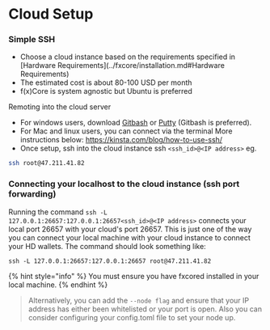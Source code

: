 # Cloud Setup

### Simple SSH

* Choose a cloud instance based on the requirements specified in \[Hardware Requirements]\(../fxcore/installation.md#Hardware Requirements)
* The estimated cost is about 80-100 USD per month
* f(x)Core is system agnostic but Ubuntu is preferred

Remoting into the cloud server

* For windows users, download [Gitbash](https://www.educative.io/edpresso/how-to-install-git-bash-in-windows) or [Putty](https://www.putty.org) (Gitbash is preferred).
* For Mac and linux users, you can connect via the terminal More instructions below: https://kinsta.com/blog/how-to-use-ssh/
* Once setup, ssh into the cloud instance ssh `<ssh_id>@<IP address>` eg.

```bash
ssh root@47.211.41.82
```

### Connecting your localhost to the cloud instance (ssh port forwarding)

Running the command `ssh -L 127.0.0.1:26657:127.0.0.1:26657<ssh_id>@<IP address>` connects your local port 26657 with your cloud's port 26657. This is just one of the way you can connect your local machine with your cloud instance to connect your HD wallets. The command should look something like:

```
ssh -L 127.0.0.1:26657:127.0.0.1:26657 root@47.211.41.82
```

{% hint style="info" %}
You must ensure you have fxcored installed in your local machine.
{% endhint %}

> Alternatively, you can add the `--node flag` and ensure that your IP address has either been whitelisted or your port is open. Also you can consider configuring your config.toml file to set your node up.
